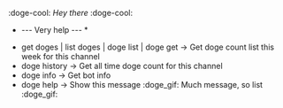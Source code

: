 :doge-cool: _Hey there_ :doge-cool:

- --- Very help --- \*

* get doges | list doges | doge list | doge get -> Get doge count list this week for this channel
* doge history -> Get all time doge count for this channel
* doge info -> Get bot info
* doge help -> Show this message
  :doge_gif: Much message, so list :doge_gif:
